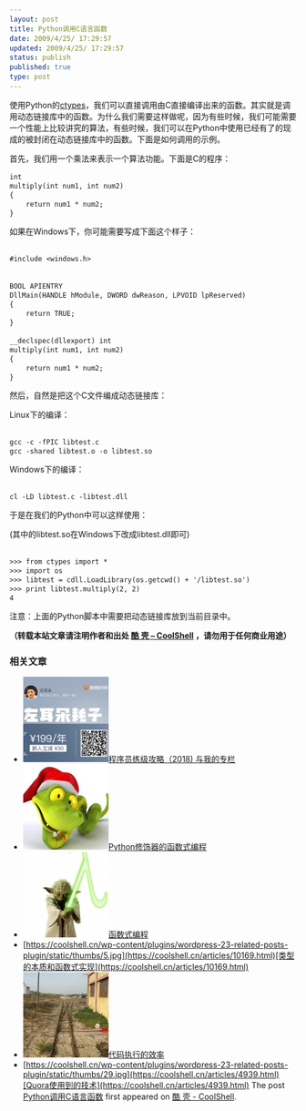 ```yaml
---
layout: post
title: Python调用C语言函数
date: 2009/4/25/ 17:29:57
updated: 2009/4/25/ 17:29:57
status: publish
published: true
type: post
---
```


使用Python的[ctypes](http://docs.python.org/library/ctypes.html)，我们可以直接调用由C直接编译出来的函数。其实就是调用动态链接库中的函数。为什么我们需要这样做呢，因为有些时候，我们可能需要一个性能上比较讲究的算法，有些时候，我们可以在Python中使用已经有了的现成的被封闭在动态链接库中的函数。下面是如何调用的示例。


首先，我们用一个乘法来表示一个算法功能。下面是C的程序：



```
int
multiply(int num1, int num2)
{
    return num1 * num2;
}

```


如果在Windows下，你可能需要写成下面这个样子：



```

#include <windows.h>


BOOL APIENTRY
DllMain(HANDLE hModule, DWORD dwReason, LPVOID lpReserved)
{
    return TRUE;
}

__declspec(dllexport) int
multiply(int num1, int num2)
{
    return num1 * num2;
}

```

然后，自然是把这个C文件编成动态链接库：


Linux下的编译：



```

gcc -c -fPIC libtest.c
gcc -shared libtest.o -o libtest.so

```

Windows下的编译：



```

cl -LD libtest.c -libtest.dll

```

于是在我们的Python中可以这样使用：  

(其中的libtest.so在Windows下改成libtest.dll即可)



```

>>> from ctypes import *
>>> import os
>>> libtest = cdll.LoadLibrary(os.getcwd() + '/libtest.so')
>>> print libtest.multiply(2, 2)
4

```

注意：上面的Python脚本中需要把动态链接库放到当前目录中。



**（转载本站文章请注明作者和出处 [酷 壳 – CoolShell](https://coolshell.cn/) ，请勿用于任何商业用途）**



### 相关文章

* [![程序员练级攻略（2018)  与我的专栏](../wp-content/uploads/2018/05/300x262-150x150.jpg)](https://coolshell.cn/articles/18360.html)[程序员练级攻略（2018) 与我的专栏](https://coolshell.cn/articles/18360.html)
* [![Python修饰器的函数式编程](../wp-content/uploads/2014/03/snake-hat-new-year-schedule-800x960-150x150.jpg)](https://coolshell.cn/articles/11265.html)[Python修饰器的函数式编程](https://coolshell.cn/articles/11265.html)
* [![函数式编程](../wp-content/uploads/2013/12/yoda-lambda-150x150.png)](https://coolshell.cn/articles/10822.html)[函数式编程](https://coolshell.cn/articles/10822.html)
* [https://coolshell.cn/wp-content/plugins/wordpress-23-related-posts-plugin/static/thumbs/5.jpg](https://coolshell.cn/articles/10169.html)[类型的本质和函数式实现](https://coolshell.cn/articles/10169.html)
* [![代码执行的效率](../wp-content/uploads/2012/07/muxnt-150x150.jpg)](https://coolshell.cn/articles/7886.html)[代码执行的效率](https://coolshell.cn/articles/7886.html)
* [https://coolshell.cn/wp-content/plugins/wordpress-23-related-posts-plugin/static/thumbs/29.jpg](https://coolshell.cn/articles/4939.html)[Quora使用到的技术](https://coolshell.cn/articles/4939.html)
The post [Python调用C语言函数](https://coolshell.cn/articles/671.html) first appeared on [酷 壳 - CoolShell](https://coolshell.cn).